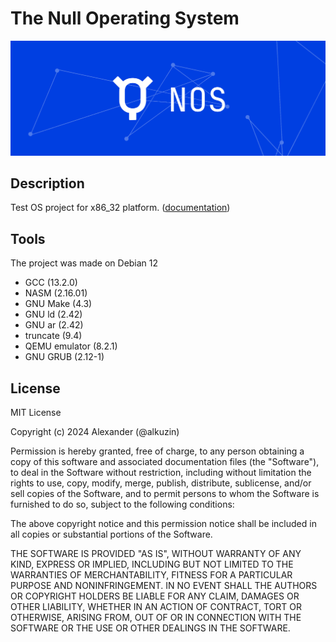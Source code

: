 # The Null Operating System

<img src="res/nos_banner.png">

## Description

Test OS project for x86_32 platform. ([documentation](docs/README.md))

## Tools
The project was made on Debian 12

 - GCC (13.2.0)
 - NASM (2.16.01)
 - GNU Make (4.3)
 - GNU ld (2.42)
 - GNU ar (2.42)
 - truncate (9.4)
 - QEMU emulator (8.2.1)
 - GNU GRUB (2.12-1)

## License

MIT License

Copyright (c) 2024 Alexander (@alkuzin)

Permission is hereby granted, free of charge, to any person obtaining a copy
of this software and associated documentation files (the "Software"), to deal
in the Software without restriction, including without limitation the rights
to use, copy, modify, merge, publish, distribute, sublicense, and/or sell
copies of the Software, and to permit persons to whom the Software is
furnished to do so, subject to the following conditions:

The above copyright notice and this permission notice shall be included in all
copies or substantial portions of the Software.

THE SOFTWARE IS PROVIDED "AS IS", WITHOUT WARRANTY OF ANY KIND, EXPRESS OR
IMPLIED, INCLUDING BUT NOT LIMITED TO THE WARRANTIES OF MERCHANTABILITY,
FITNESS FOR A PARTICULAR PURPOSE AND NONINFRINGEMENT. IN NO EVENT SHALL THE
AUTHORS OR COPYRIGHT HOLDERS BE LIABLE FOR ANY CLAIM, DAMAGES OR OTHER
LIABILITY, WHETHER IN AN ACTION OF CONTRACT, TORT OR OTHERWISE, ARISING FROM,
OUT OF OR IN CONNECTION WITH THE SOFTWARE OR THE USE OR OTHER DEALINGS IN THE
SOFTWARE.
